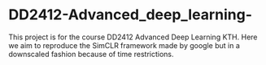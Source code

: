 # DD2412-Advanced_deep_learning-
This project is for the course DD2412 Advanced Deep Learning KTH. Here we aim to reproduce the SimCLR framework made by google but in a downscaled fashion because of time restrictions.
